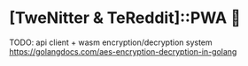 # [TweNitter & TeReddit]::PWA 📲

TODO: api client + wasm encryption/decryption system https://golangdocs.com/aes-encryption-decryption-in-golang
